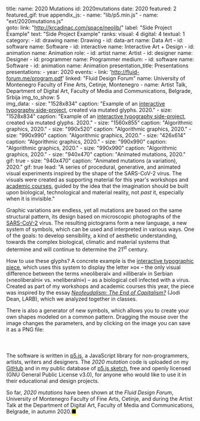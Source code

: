 title: 
    name: 2020 Mutations
id: 2020mutations
date: 2020
featured: 2
featured_gif: true
appendix_js:
    - name: "lib/p5.min.js"
    - name: "ext/2020mutations.js"    
goto:
    link: "http://krcadinac.com/space/neolib/"
    label: "Side Project Example"
    text: "Side Project Example"
ranks:
    visual: 4
    digital: 4
    textual: 1
category: 
    - id: drawing
      name: Drawing
    - id: data-art
      name: Data Art
    - id: software
      name: Software
    - id: interactive
      name: Interactive Art + Design
    - id: animation
      name: Animation
role:
    - id: artist
      name: Artist
    - id: designer
      name: Designer
    - id: programmer
      name: Programmer
medium:
    - id: software
      name: Software
    - id: animation
      name: Animation
presentation_title: Presentations
presentations:
    - year: 2020
      events:
        - link: 'http://fluid-forum.me/program.pdf'
          linked: "Fluid Design Forum" 
          name: University of Montenegro Faculty of Fine Arts, Cetinje, Montenegro
        - name: <span class='italic-style'>Artist Talk</span>, Department of Digital Art, Faculty of Media and Communications, Belgrade, Srbija
img_to_show: 5       
img_data:
    - size: "1528x834"
      caption: "Example of an <a href='http://krcadinac.com/space/neolib/' target='_blank'>interactive typography side-project</a>, created via mutated glyphs. 2020."
    - size: "1528x834"
      caption: "Example of an <a href='http://krcadinac.com/space/neolib/' target='_blank'>interactive typography side-project</a>, created via mutated glyphs. 2020."
    - size: "1560x855"
      caption: "Algorithmic graphics, 2020."
    - size: "990x520"
      caption: "Algorithmic graphics, 2020."
    - size: "990x990"
      caption: "Algorithmic graphics, 2020."
    - size: "426x614"
      caption: "Algorithmic graphics, 2020."
    - size: "990x990"
      caption: "Algorithmic graphics, 2020."
    - size: "990x990"
      caption: "Algorithmic graphics, 2020."
    - size: "940x470"
      caption: "Animated mutations, 2020."
      gif: true
    - size: "940x470"
      caption: "Animated mutations (a variation), 2020."
      gif: true
lead: "A series of procedural, generative, and animated visual experiments inspired by the shape of the SARS-CoV-2 virus. The visuals were created as supporting material for this year's workshops and <a href='/work/teaching/'>academic courses</a>, guided by the idea that the imagination should be built <em>upon</em> biological, technological and material reality, not <em>past</em> it, especially when it is invisible."

Graphic variations are endless, yet all mutations are based on the same structural pattern, its design based on microscopic photographs of the <a href = 'https://www.nytimes.com/interactive/2020/health/coronavirus-unveiled.html' target = '_ blank'>SARS-CoV-2</a> virus. The resulting pictograms form a new language, a new system of symbols, which can be used and interpreted in various ways. One of the goals: to develop sensibility, a kind of aesthetic understanding, towards the complex biological, climatic and material systems that determine and will continue to determine the 21<sup>st</sup> century.

How to use these glyphs? A concrete example is the <a href='/space/neolib' target='_blank'>interactive typographic piece</a>, which uses this system to display the letter »o« – the only visual difference between the terms »neoliberal« and »illiberal« in Serbian (»neoliberalni« vs. »neliberalni«) – as a biological cell infected with a virus. Created as part of my workshops and academic courses this year, the piece was inspired by the essay <a href='https://lareviewofbooks.org/article/neofeudalism-the-end-of-capitalism/' target='_blank'><em>Neofeudalism: The End of Capitalism?</em></a> (Jodi Dean, LARB), which we analyzed together in classes.
 
 There is also a generator of new symbols, which allows you to create your own shapes modeled on a common pattern. Dragging the mouse over the image changes the parameters, and by clicking on the image you can save it as a PNG file:

<div id='mutation-parent' style='padding: 0 0 25px 0'></div>

The software is written in <a href='https://p5js.org/' target='_blank'> p5.js</a>, a JavaScript library for non-programmers, artists, writers and designers. The <em>2020 mutation</em> code is uploaded on my <a href='https://github.com/parthenocissus/2020mutations' target='_blank'>GitHub</a> and in my public database of <a href='https://editor.p5js.org/parthenocissus/sketches/' target ='_ blank'>p5.js sketch</a>, free and openly licensed (GNU General Public License v3.0), for anyone who would like to use it in their educational and design projects.

So far, <em>2020 mutations</em> have been shown at the <em>Fluid Design Forum</em>, University of Montenegro Faculty of Fine Arts, Cetinje, and during the Artist Talk at the Department of Digital Art, Faculty of Media and Communications, Belgrade, in autumn 2020.<mark>&#9632;</mark>